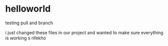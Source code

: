 # helloworld
testing pull and branch

i just changed these files in our project and wanted to make sure everything is working
s
nfekho
